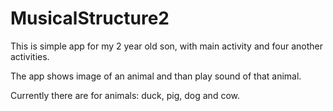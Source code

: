 # MusicalStructure2
This is simple app for my 2 year old son, with main activity and four another activities.

The app shows image of an animal and than play sound of that animal.

Currently there are for animals: duck, pig, dog and cow.
